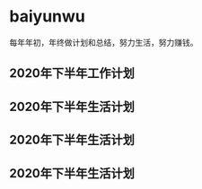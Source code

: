 # baiyunwu

每年年初，年终做计划和总结，努力生活，努力赚钱。

## 2020年下半年工作计划
## 2020年下半年生活计划

## 2020年下半年生活计划

## 2020年下半年生活计划